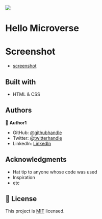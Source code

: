 ![](https://img.shields.io/badge/Microverse-blueviolet)

# Hello Microverse

# Screenshot
- [screenshot](./photos/Screenshot%202022-03-16%20at%2011.53.56.png)


## Built with
- HTML & CSS


## Authors

👤 **Author1**

- GitHub: [@githubhandle](https://github.com/ger619)
- Twitter: [@twitterhandle](https://twitter.com/ger_abol)
- LinkedIn: [LinkedIn](https://www.linkedin.com/in/david-ger-426b4576/)


## Acknowledgments

- Hat tip to anyone whose code was used
- Inspiration
- etc

## 📝 License

This project is [MIT](./MIT.md) licensed.